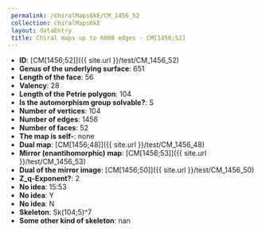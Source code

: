 ```yaml
--- 
 permalink: /chiralMaps6kE/CM_1456_52 
 collection: chiralMaps6kE
 layout: dataEntry
 title: Chiral maps up to 6000 edges - CM[1456;52]
---
```


- **ID**: [CM[1456;52]]({{ site.url }}/test/CM_1456_52)
- **Genus of the underlying surface**: 651
- **Length of the face**: 56
- **Valency**: 28
- **Length of the Petrie polygon**: 104
- **Is the automorphism group solvable?**: S
- **Number of vertices**: 104
- **Number of edges**: 1456
- **Number of faces**: 52
- **The map is self-**: none
- **Dual map**: [CM[1456;48]]({{ site.url }}/test/CM_1456_48)
- **Mirror (enantihomorphic) map**: [CM[1456;53]]({{ site.url }}/test/CM_1456_53)
- **Dual of the mirror image**: [CM[1456;50]]({{ site.url }}/test/CM_1456_50)
- **Z_q-Exponent?**: 2
- **No idea**:  15:53
- **No idea**: Y
- **No idea**: N
- **Skeleton**: Sk(104;5)^7
- **Some other kind of skeleton**: nan
